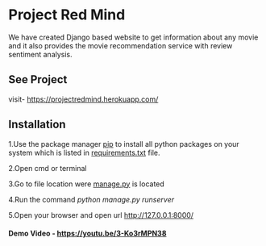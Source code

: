 # Project Red Mind
We have created Django based website to get information about any movie and it also provides the movie recommendation service with review sentiment analysis.

## See Project

visit- https://projectredmind.herokuapp.com/

## Installation

1.Use the package manager [pip](https://pip.pypa.io/en/stable/) to install all python packages on your system which is listed in [requirements.txt](https://github.com/IntegratedMindHeart/project_red_mind/blob/main/red_mind/requirements.txt) file.

2.Open cmd or terminal

3.Go to file location were [manage.py](https://github.com/IntegratedMindHeart/project_red_mind/blob/main/red_mind/manage.py) is located

4.Run the command *python manage.py runserver*

5.Open your browser and open url http://127.0.0.1:8000/

#### Demo Video - https://youtu.be/3-Ko3rMPN38